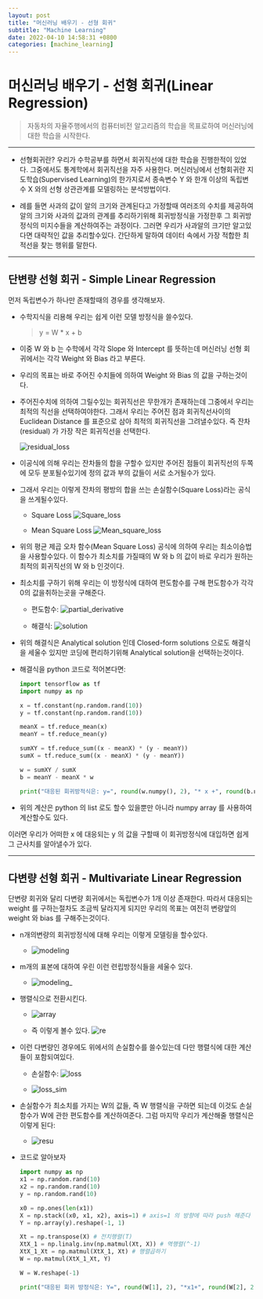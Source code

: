 ```yaml
---
layout: post
title: "머신러닝 배우기 - 선형 회귀"
subtitle: "Machine Learning"
date: 2022-04-10 14:58:31 +0800
categories: [machine_learning]
---
```


# 머신러닝 배우기 - 선형 회귀(Linear Regression)

> 자동차의 자율주행에서의 컴퓨터비전 알고리즘의 학습을 목표로하여 머신러닝에 대한 학습을 시작한다.

***

* 선형회귀란? 우리가 수학공부를 하면서 회귀직선에 대한 학습을 진행한적이 있었다. 그중에서도 통계학에서 회귀직선을 자주 사용한다. 머신러닝에서 선형회귀란 지도학습(Supervised Learning)의 한가지로서 종속변수 Y 와 한개 이상의 독립변수 X 와의 선형 상관관계를 모델링하는 분석방법이다.

* 례를 들면 사과의 값이 알의 크기와 관계된다고 가정할때 여러조의 수치를 제공하여 알의 크기와 사과의 값과의 관계를 추리하기위해 회귀방정식을 가정한후 그 회귀방정식의 미지수들을 계산하여주는 과정이다. 그러면 우리가 사과알의 크기만 알고있다면 대략적인 값을 추리할수있다. 간단하게 말하여 데이터 속에서 가장 적합한 최적선을 찾는 행위를 말한다. 

***

## 단변량 선형 회귀 - Simple Linear Regression

먼저 독립변수가 하나만 존재할때의 경우를 생각해보자.

* 수학지식을 리용해 우리는 쉽게 이런 모델 방정식을 쓸수있다.
  
  > y = W * x + b

* 이중 W 와 b 는 수학에서 각각 Slope 와 Intercept 를 뜻하는데 머신러닝 선형 회귀에서는 각각 Weight 와 Bias 라고 부른다.

* 우리의 목표는 바로 주어진 수치들에 의하여 Weight 와 Bias 의 값을 구하는것이다.

* 주어진수치에 의하여 그릴수있는 회귀직선은 무한개가 존재하는데 그중에서 우리는 최적의 직선을 선택하여야한다. 그래서 우리는 주어진 점과 회귀직선사이의 Euclidean Distance 를 표준으로 삼아 최적의 회귀직선을 그려낼수있다. 즉 잔차(residual) 가 가장 작은 회귀직선을 선택한다.

    ![residual_loss](https://raw.githubusercontent.com/Guangwoen/Guangwoen.GitHub.io/main/pics/%E6%88%AA%E5%B1%8F2022-04-10%2015.58.50.png)

* 이공식에 의해 우리는 잔차들의 합을 구할수 있지만 주어진 점들이 회귀직선의 두쪽에 모두 분포될수있기에 정의 값과 부의 값들이 서로 소거될수가 있다.

* 그래서 우리는 이렇게 잔차의 평방의 합을 쓰는 손실함수(Square Loss)라는 공식을 쓰게될수있다.

  * Square Loss  ![Square_loss](https://raw.githubusercontent.com/Guangwoen/Guangwoen.GitHub.io/main/pics/%E6%88%AA%E5%B1%8F2022-04-10%2016.08.27.png)

  * Mean Square Loss ![Mean_square_loss](https://raw.githubusercontent.com/Guangwoen/Guangwoen.GitHub.io/main/pics/%E6%88%AA%E5%B1%8F2022-04-10%2016.12.02.png)
  
* 위의 평균 제곱 오차 함수(Mean Square Loss) 공식에 의하여 우리는 최소이승법을 사용할수있다. 이 함수가 최소치를 가질때의 W 와 b 의 값이 바로 우리가 원하는 최적의 회귀직선의 W 와 b 인것이다.

* 최소치를 구하기 위해 우리는 이 방정식에 대하여 편도함수를 구해 편도함수가 각각 0의 값을취하는곳을 구해준다.

  * 편도함수: ![partial_derivative](https://raw.githubusercontent.com/Guangwoen/Guangwoen.GitHub.io/main/pics/%E6%88%AA%E5%B1%8F2022-04-10%2017.18.13.png)

  * 해결식: ![solution](https://raw.githubusercontent.com/Guangwoen/Guangwoen.GitHub.io/main/pics/%E6%88%AA%E5%B1%8F2022-04-10%2017.27.09.png)

* 위의 해결식은 Analytical solution 인데 Closed-form solutions 으로도 해결식을 세울수 있지만 코딩에 편리하기위해 Analytical solution을 선택하는것이다.

* 해결식을 python 코드로 적어본다면:
  
    ```python
    import tensorflow as tf
    import numpy as np

    x = tf.constant(np.random.rand(10))
    y = tf.constant(np.random.rand(10))

    meanX = tf.reduce_mean(x)
    meanY = tf.reduce_mean(y)

    sumXY = tf.reduce_sum((x - meanX) * (y - meanY))
    sumX = tf.reduce_sum((x - meanX) * (y - meanY))

    w = sumXY / sumX
    b = meanY - meanX * w

    print("대응된 회귀방적식은: y=", round(w.numpy(), 2), "* x +", round(b.numpy(), 2))
    ```

 * 위의 계산은 python 의 list 로도 할수 있을뿐만 아니라 numpy array 를 사용하여 계산할수도 있다.

 이러면 우리가 어떠한 x 에 대응되는 y 의 값을 구할때 이 회귀방정식에 대입하면 쉽게 그 근사치를 알아낼수가 있다.

***

## 다변량 선형 회귀 - Multivariate Linear Regression

단변량 회귀와 달리 다변량 회귀에서는 독립변수가 1개 이상 존재한다. 따라서 대응되는 weight 를 구하는절차도 조금씩 달라지게 되지만 우리의 목표는 여전히 변량앞의 weight 와 bias 를 구해주는것이다.

* n개의변량의 회귀방정식에 대해 우리는 이렇게 모델링을 할수있다.
    
    * ![modeling](https://raw.githubusercontent.com/Guangwoen/Guangwoen.GitHub.io/main/pics/%E6%88%AA%E5%B1%8F2022-04-10%2018.10.59.png)

* m개의 표본에 대하여 우린 이런 련립방정식들을 세울수 있다.

    * ![modeling_](https://raw.githubusercontent.com/Guangwoen/Guangwoen.GitHub.io/main/pics/%E6%88%AA%E5%B1%8F2022-04-10%2020.03.49.png)

* 행렬식으로 전환시킨다.

    * ![array](https://raw.githubusercontent.com/Guangwoen/Guangwoen.GitHub.io/main/pics/%E6%88%AA%E5%B1%8F2022-04-10%2020.06.20.png)

    * 즉 이렇게 볼수 있다. ![re](https://raw.githubusercontent.com/Guangwoen/Guangwoen.GitHub.io/main/pics/%E6%88%AA%E5%B1%8F2022-04-10%2020.23.11.png)

* 이런 다변량인 경우에도 위에서의 손실함수를 쓸수있는데 다만 행렬식에 대한 계산들이 포함되여있다.

    * 손실함수: ![loss](https://raw.githubusercontent.com/Guangwoen/Guangwoen.GitHub.io/main/pics/%E6%88%AA%E5%B1%8F2022-04-10%2020.24.10.png)

    * ![loss_sim](https://raw.githubusercontent.com/Guangwoen/Guangwoen.GitHub.io/main/pics/%E6%88%AA%E5%B1%8F2022-04-10%2020.25.08.png)

 * 손실함수가 최소치를 가지는 W의 값들, 즉 W 행렬식을 구하면 되는데 이것도 손실함수가 W에 관한 편도함수를 계산하여준다. 그럼 마지막 우리가 계산해줄 행렬식은 이렇게 된다:
    
    * ![resu](https://raw.githubusercontent.com/Guangwoen/Guangwoen.GitHub.io/main/pics/%E6%88%AA%E5%B1%8F2022-04-10%2020.28.30.png)

* 코드로 알아보자

    ```python
    import numpy as np
    x1 = np.random.rand(10)
    x2 = np.random.rand(10)
    y = np.random.rand(10)

    x0 = np.ones(len(x1))
    X = np.stack((x0, x1, x2), axis=1) # axis=1 의 방향에 따라 push 해준다
    Y = np.array(y).reshape(-1, 1)

    Xt = np.transpose(X) # 전치행렬(T)
    XtX_1 = np.linalg.inv(np.matmul(Xt, X)) # 역행렬(^-1)
    XtX_1_Xt = np.matmul(XtX_1, Xt) # 행렬곱하기
    W = np.matmul(XtX_1_Xt, Y) 

    W = W.reshape(-1)

    print("대응된 회귀 방정식은: Y=", round(W[1], 2), "*x1+", round(W[2], 2), "*x2+", round(W[0], 2))
    ```
